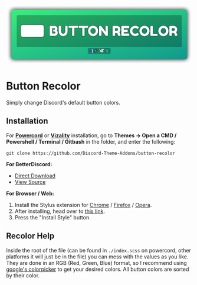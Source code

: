 ![Banner](./assets/banner.png)

# Button Recolor
Simply change Discord's default button colors.

## Installation
For **[Powercord](http://powercord.dev/)** or **[Vizality](https://vizality.com/)** installation, go to **Themes -> Open a CMD / Powershell / Terminal / Gitbash** in the folder, and enter the following:
```
git clone https://github.com/Discord-Theme-Addons/button-recolor
```

**For BetterDiscord:**
- [Direct Download](https://betterdiscord.net/ghdl?id=3648)
- [View Source](https://github.com/Discord-Theme-Addons/button-recolor/tree/master/src)

**For Browser / Web:**
1. Install the Stylus extension for [Chrome](https://chrome.google.com/webstore/detail/stylus/clngdbkpkpeebahjckkjfobafhncgmne) / [Firefox](https://addons.mozilla.org/en-US/firefox/addon/styl-us/) / [Opera](https://github.com/openstyles/stylus/wiki/Opera,-Outdated-Stylus).
2. After installing, head over to [this link](https://discord-theme-addons.github.io/button-recolor/src/support/ButtonRecolor.user.css).
3. Press the "Install Style" button.

## Recolor Help
Inside the root of the file (can be found in `./index.scss` on powercord, other platforms it will just be in the file) you can mess with the values as you like. They are done in an RGB (Red, Green, Blue) format, so I recommend using [google's colorpicker](https://www.google.com/search?q=colorpicker) to get your desired colors. All button colors are sorted by their color.